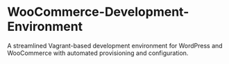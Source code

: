 # WooCommerce-Development-Environment
A streamlined Vagrant-based development environment for WordPress and WooCommerce with automated provisioning and configuration.
